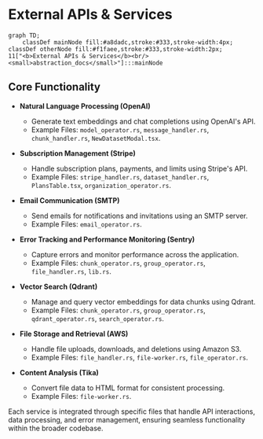 # External APIs & Services

```mermaid
graph TD;
    classDef mainNode fill:#a8dadc,stroke:#333,stroke-width:4px;
classDef otherNode fill:#f1faee,stroke:#333,stroke-width:2px;
11["<b>External APIs & Services</b><br/><small>abstraction_docs</small>"]:::mainNode

```

## Core Functionality
- **Natural Language Processing (OpenAI)**
  - Generate text embeddings and chat completions using OpenAI's API.
  - Example Files: `model_operator.rs`, `message_handler.rs`, `chunk_handler.rs`, `NewDatasetModal.tsx`.

- **Subscription Management (Stripe)**
  - Handle subscription plans, payments, and limits using Stripe's API.
  - Example Files: `stripe_handler.rs`, `dataset_handler.rs`, `PlansTable.tsx`, `organization_operator.rs`.

- **Email Communication (SMTP)**
  - Send emails for notifications and invitations using an SMTP server.
  - Example Files: `email_operator.rs`.

- **Error Tracking and Performance Monitoring (Sentry)**
  - Capture errors and monitor performance across the application.
  - Example Files: `chunk_operator.rs`, `group_operator.rs`, `file_handler.rs`, `lib.rs`.

- **Vector Search (Qdrant)**
  - Manage and query vector embeddings for data chunks using Qdrant.
  - Example Files: `chunk_operator.rs`, `group_operator.rs`, `qdrant_operator.rs`, `search_operator.rs`.

- **File Storage and Retrieval (AWS)**
  - Handle file uploads, downloads, and deletions using Amazon S3.
  - Example Files: `file_handler.rs`, `file-worker.rs`, `file_operator.rs`.

- **Content Analysis (Tika)**
  - Convert file data to HTML format for consistent processing.
  - Example Files: `file-worker.rs`.

Each service is integrated through specific files that handle API interactions, data processing, and error management, ensuring seamless functionality within the broader codebase.